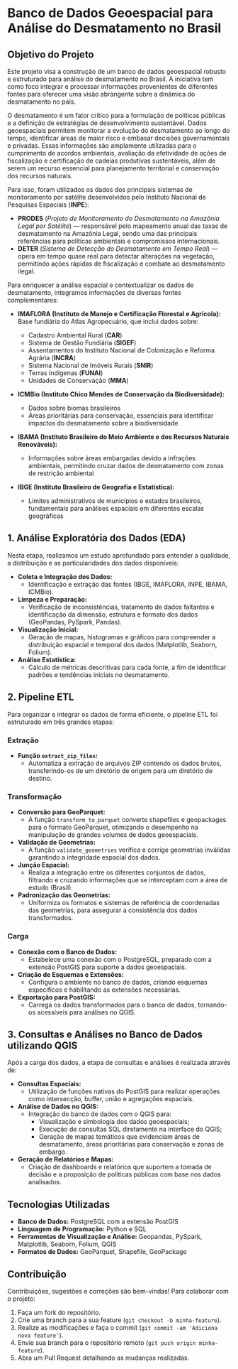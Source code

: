 # **Banco de Dados Geoespacial para Análise do Desmatamento no Brasil**  

## **Objetivo do Projeto**  
Este projeto visa a construção de um banco de dados geoespacial robusto e estruturado para análise do desmatamento no Brasil. A iniciativa tem como foco integrar e processar informações provenientes de diferentes fontes para oferecer uma visão abrangente sobre a dinâmica do desmatamento no país.

O desmatamento é um fator crítico para a formulação de políticas públicas e a definição de estratégias de desenvolvimento sustentável. Dados geoespaciais permitem monitorar a evolução do desmatamento ao longo do tempo, identificar áreas de maior risco e embasar decisões governamentais e privadas. Essas informações são amplamente utilizadas para o cumprimento de acordos ambientais, avaliação da efetividade de ações de fiscalização e certificação de cadeias produtivas sustentáveis, além de serem um recurso essencial para planejamento territorial e conservação dos recursos naturais.

Para isso, foram utilizados os dados dos principais sistemas de monitoramento por satélite desenvolvidos pelo Instituto Nacional de Pesquisas Espaciais (**INPE**):  

- **PRODES** (*Projeto de Monitoramento do Desmatamento na Amazônia Legal por Satélite*) — responsável pelo mapeamento anual das taxas de desmatamento na Amazônia Legal, sendo uma das principais referências para políticas ambientais e compromissos internacionais.  
- **DETER** (*Sistema de Detecção do Desmatamento em Tempo Real*) — opera em tempo quase real para detectar alterações na vegetação, permitindo ações rápidas de fiscalização e combate ao desmatamento ilegal.

Para enriquecer a análise espacial e contextualizar os dados de desmatamento, integramos informações de diversas fontes complementares:  

- **IMAFLORA (Instituto de Manejo e Certificação Florestal e Agrícola):**  
  Base fundiária do Atlas Agropecuário, que inclui dados sobre:  
  - Cadastro Ambiental Rural (**CAR**)  
  - Sistema de Gestão Fundiária (**SIGEF**)  
  - Assentamentos do Instituto Nacional de Colonização e Reforma Agrária (**INCRA**)  
  - Sistema Nacional de Imóveis Rurais (**SNIR**)  
  - Terras Indígenas (**FUNAI**)  
  - Unidades de Conservação (**MMA**)  

- **ICMBio (Instituto Chico Mendes de Conservação da Biodiversidade):**  
  - Dados sobre biomas brasileiros  
  - Áreas prioritárias para conservação, essenciais para identificar impactos do desmatamento sobre a biodiversidade  

- **IBAMA (Instituto Brasileiro do Meio Ambiente e dos Recursos Naturais Renováveis):**  
  - Informações sobre áreas embargadas devido a infrações ambientais, permitindo cruzar dados de desmatamento com zonas de restrição ambiental  

- **IBGE (Instituto Brasileiro de Geografia e Estatística):**  
  - Limites administrativos de municípios e estados brasileiros, fundamentais para análises espaciais em diferentes escalas geográficas 


## 1. Análise Exploratória dos Dados (EDA)

Nesta etapa, realizamos um estudo aprofundado para entender a qualidade, a distribuição e as particularidades dos dados disponíveis:

- **Coleta e Integração dos Dados:**
  - Identificação e extração das fontes (IBGE, IMAFLORA, INPE, IBAMA, ICMBio).
- **Limpeza e Preparação:**
  - Verificação de inconsistências, tratamento de dados faltantes e identificação da dimensão, estrutura e formato dos dados (GeoPandas, PySpark, Pandas).
- **Visualização Inicial:**
  - Geração de mapas, histogramas e gráficos para compreender a distribuição espacial e temporal dos dados (Matplotlib, Seaborn, Folium).
- **Análise Estatística:**
  - Cálculo de métricas descritivas para cada fonte, a fim de identificar padrões e tendências iniciais no desmatamento.

## 2. Pipeline ETL

Para organizar e integrar os dados de forma eficiente, o pipeline ETL foi estruturado em três grandes etapas:

### Extração

- **Função `extract_zip_files`:**
  - Automatiza a extração de arquivos ZIP contendo os dados brutos, transferindo-os de um diretório de origem para um diretório de destino.

### Transformação

- **Conversão para GeoParquet:**
  - A função `transform_to_parquet` converte shapefiles e geopackages para o formato GeoParquet, otimizando o desempenho na manipulação de grandes volumes de dados geoespaciais.
- **Validação de Geometrias:**
  - A função `validate_geometries` verifica e corrige geometrias inválidas garantindo a integridade espacial dos dados.
- **Junção Espacial:**
  - Realiza a integração entre os diferentes conjuntos de dados, filtrando e cruzando informações que se interceptam com a área de estudo (Brasil).
- **Padronização das Geometrias:**
  - Uniformiza os formatos e sistemas de referência de coordenadas das geometrias, para assegurar a consistência dos dados transformados.

### Carga

- **Conexão com o Banco de Dados:**
  - Estabelece uma conexão com o PostgreSQL, preparado com a extensão PostGIS para suporte a dados geoespaciais.
- **Criação de Esquemas e Extensões:**
  - Configura o ambiente no banco de dados, criando esquemas específicos e habilitando as extensões necessárias.
- **Exportação para PostGIS:**
  - Carrega os dados transformados para o banco de dados, tornando-os acessíveis para análises no QGIS.

## 3. Consultas e Análises no Banco de Dados utilizando QGIS

Após a carga dos dados, a etapa de consultas e análises é realizada através de:

- **Consultas Espaciais:**
  - Utilização de funções nativas do PostGIS para realizar operações como intersecção, buffer, união e agregações espaciais.
- **Análise de Dados no QGIS:**
  - Integração do banco de dados com o QGIS para:
    - Visualização e simbologia dos dados geoespaciais;
    - Execução de consultas SQL diretamente na interface do QGIS;
    - Geração de mapas temáticos que evidenciam áreas de desmatamento, áreas prioritárias para conservação e zonas de embargo.
- **Geração de Relatórios e Mapas:**
  - Criação de dashboards e relatórios que suportem a tomada de decisão e a proposição de políticas públicas com base nos dados analisados.

## Tecnologias Utilizadas

- **Banco de Dados:** PostgreSQL com a extensão PostGIS
- **Linguagem de Programação:** Python e SQL
- **Ferramentas de Visualização e Análise:** Geopandas, PySpark, Matplotlib, Seaborn, Folium, QGIS
- **Formatos de Dados:** GeoParquet, Shapefile, GeoPackage

## Contribuição

Contribuições, sugestões e correções são bem-vindas! Para colaborar com o projeto:

1. Faça um fork do repositório.
2. Crie uma branch para a sua feature (`git checkout -b minha-feature`).
3. Realize as modificações e faça o commit (`git commit -am 'Adiciona nova feature'`).
4. Envie sua branch para o repositório remoto (`git push origin minha-feature`).
5. Abra um Pull Request detalhando as mudanças realizadas.

